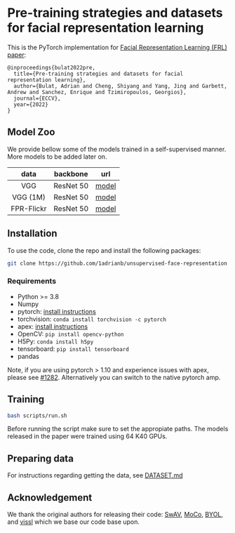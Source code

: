# Pre-training strategies and datasets for facial representation learning

This is the PyTorch implementation for [Facial Representation Learning (FRL) paper](http://www.adrianbulat.com/downloads/ECCV2022/face_representation_learning.pdf):
```
@inproceedings{bulat2022pre,
  title={Pre-training strategies and datasets for facial representation learning},
  author={Bulat, Adrian and Cheng, Shiyang and Yang, Jing and Garbett, Andrew and Sanchez, Enrique and Tzimiropoulos, Georgios},
  journal={ECCV},
  year={2022}
}
```

## Model Zoo

We provide bellow some of the models trained in a self-supervised manner. More models to be added later on.
<table>
  <thead>
    <tr style="text-align: right;">
      <th align="center">data</th>
      <th align="center">backbone</th>
      <th align="center">url</th>
    </tr>
  </thead>
  <tbody>
    <tr>
      <td align="center">VGG</td>
      <td align="center">ResNet 50</td>
      <td align="center"> <a href="https://www.adrianbulat.com/downloads/ECCV2022/pretrained_models/unsupervised/flr_r50_vgg_face.pth">model</a> </td>
    </tr>
    <tr>
      <td align="center">VGG (1M)</td>
      <td align="center">ResNet 50</td>
      <td align="center"> <a href="https://www.adrianbulat.com/downloads/ECCV2022/pretrained_models/unsupervised/flr_r50_vgg_face_1m.pth">model</a> </td>
    </tr>
    <tr>
      <td align="center">FPR-Flickr</td>
      <td align="center">ResNet 50</td>
      <td align="center"> <a href="https://www.adrianbulat.com/downloads/ECCV2022/pretrained_models/unsupervised/flr_r50_flickr_face.pth">model</a></td>
    </tr>
  </tbody>
</table>

## Installation

To use the code, clone the repo and install the following packages:

```bash
git clone https://github.com/1adrianb/unsupervised-face-representation
```

### Requirements

* Python >= 3.8
* Numpy
* pytorch: [install instructions](https://pytorch.org/get-started/locally/)
* torchvision: ``conda install torchvision -c pytorch``
* apex: [install instructions](https://github.com/NVIDIA/apex#installation)
* OpenCV: ``pip install opencv-python``
* H5Py: ``conda install h5py``
* tensorboard: ``pip install tensorboard``
* pandas

Note, if you are using pytorch > 1.10 and experience issues with apex, please see [#1282](https://github.com/NVIDIA/apex/pulls/1282). Alternatively you can switch to the native pytorch amp.


## Training

```bash
bash scripts/run.sh
```

Before running the script make sure to set the appropiate paths. The models released in the paper were trained using 64 K40 GPUs.

## Preparing data

For instructions regarding getting the data, see [DATASET.md](slowfast/datasets/DATASET.md)

## Acknowledgement

We thank the original authors for releasing their code: [SwAV](https://github.com/facebookresearch/swav), [MoCo](https://github.com/facebookresearch/moco), [BYOL](https://github.com/deepmind/deepmind-research/blob/master/byol/byol_experiment.py), and [vissl](https://github.com/facebookresearch/vissl) which we base our code base upon.